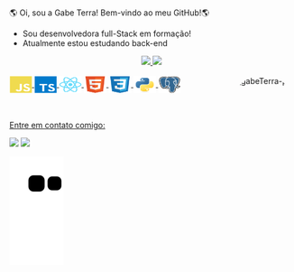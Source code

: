 🌎 Oi, sou a Gabe Terra! Bem-vindo ao meu GitHub!🌎
- Sou desenvolvedora full-Stack em formação!
- Atualmente estou estudando back-end
<div align="center">
  <a href="https://https://github.com/GabriellaTerra">
  <img height="180em" src="https://github-readme-stats.vercel.app/api?username=GabriellaTerra&show_icons=true&theme=jolly&include_all_commits=true&count_private=true"/>
<img height="180em" src="https://github-readme-stats.vercel.app/api/top-langs/?username=GabriellaTerra&layout=compact&langs_count=7&theme=jolly"/>
</div>
  <div style="display: inline_block"><br>
  <img align="center" alt="Terra-Js" height="30" width="40" src="https://raw.githubusercontent.com/devicons/devicon/master/icons/javascript/javascript-plain.svg">
  <img align="center" alt="Terra-Ts" height="30" width="40" src="https://raw.githubusercontent.com/devicons/devicon/master/icons/typescript/typescript-plain.svg">
  <img align="center" alt="Terra-React" height="30" width="40" src="https://raw.githubusercontent.com/devicons/devicon/master/icons/react/react-original.svg">
  <img align="center" alt="Terra-HTML" height="30" width="40" src="https://raw.githubusercontent.com/devicons/devicon/master/icons/html5/html5-original.svg">
  <img align="center" alt="Terra-CSS" height="30" width="40" src="https://raw.githubusercontent.com/devicons/devicon/master/icons/css3/css3-original.svg">
  <img align="center" alt="Terra-Python" height="30" width="40" src="https://raw.githubusercontent.com/devicons/devicon/master/icons/python/python-original.svg">
  <img align="center" alt="Terra-PSQL" height="30" width="40" src="https://raw.githubusercontent.com/devicons/devicon/master/icons/postgresql/postgresql-original.svg">
   <img align="right" alt="gabeTerra-pic" height="200" style="border-radius:50px;" src="https://upload.wikimedia.org/wikipedia/commons/7/7f/Rotating_earth_animated_transparent.gif">
</div>
  <div> 
    <br></br>
    <p>Entre em contato comigo:</p>
  <a href = "mailto:gabriellaterra8@gmail.com"><img src="https://img.shields.io/badge/-Gmail-%23333?style=for-the-badge&logo=gmail&logoColor=pink" target="_blank"></a>
  <a href="https://https://www.linkedin.com/in/gabriella-terra/" target="_blank"><img src="https://img.shields.io/badge/-LinkedIn-%230077B5?style=for-the-badge&logo=linkedin&logoColor=white" target="_blank"></a> 
  
   ![Snake animation](https://github.com/GabriellaTerra/GabriellaTerra/blob/output/github-contribution-grid-snake.svg)
  
</div>



